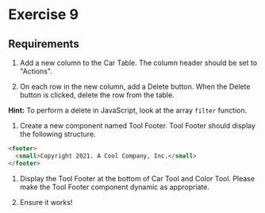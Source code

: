 # Exercise 9

## Requirements

1. Add a new column to the Car Table. The column header should be set to "Actions".

1. On each row in the new column, add a Delete button. When the Delete button is clicked, delete the row from the table.

  **Hint:** To perform a delete in JavaScript, look at the array `filter` function.

1. Create a new component named Tool Footer. Tool Footer should display the following structure.

```html
<footer>
  <small>Copyright 2021. A Cool Company, Inc.</small>
</footer>
```

1. Display the Tool Footer at the bottom of Car Tool and Color Tool. Please make the Tool Footer component dynamic as appropriate.

1. Ensure it works!